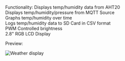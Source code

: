 Functionality:
Displays temp/humidity data from AHT20  
Displays temp/humidity/pressure from MQTT Source  
Graphs temp/humidity over time  
Logs temp/humidity data to SD Card in CSV format  
PWM Controlled brightness  
2.8" RGB LCD Display

Preview:  

![Weather display](https://github.com/ThatRustySpoonMate/LocalClimateGUI/assets/51020883/9984f6af-1d3c-4ad0-a83f-d3ea6204d49f)
